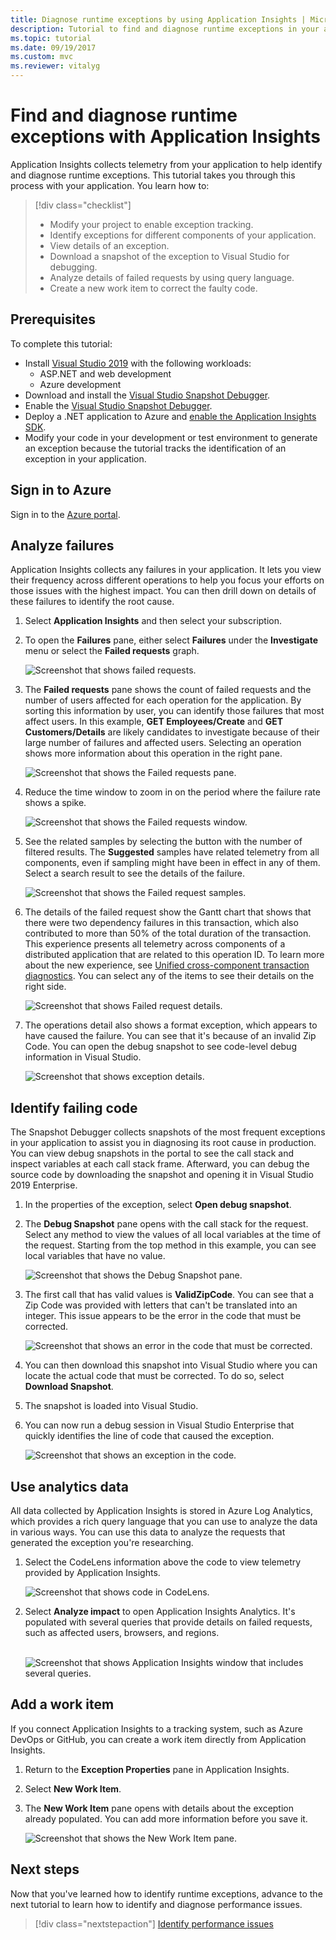 ```yaml
---
title: Diagnose runtime exceptions by using Application Insights | Microsoft Docs
description: Tutorial to find and diagnose runtime exceptions in your application by using Application Insights.
ms.topic: tutorial
ms.date: 09/19/2017
ms.custom: mvc
ms.reviewer: vitalyg
---
```


# Find and diagnose runtime exceptions with Application Insights

Application Insights collects telemetry from your application to help identify and diagnose runtime exceptions. This tutorial takes you through this process with your application. You learn how to:

> [!div class="checklist"]
> * Modify your project to enable exception tracking.
> * Identify exceptions for different components of your application.
> * View details of an exception.
> * Download a snapshot of the exception to Visual Studio for debugging.
> * Analyze details of failed requests by using query language.
> * Create a new work item to correct the faulty code.

## Prerequisites

To complete this tutorial:

- Install [Visual Studio 2019](https://www.visualstudio.com/downloads/) with the following workloads:
	- ASP.NET and web development
	- Azure development
- Download and install the [Visual Studio Snapshot Debugger](https://aka.ms/snapshotdebugger).
- Enable the [Visual Studio Snapshot Debugger](../app/snapshot-debugger.md).
- Deploy a .NET application to Azure and [enable the Application Insights SDK](../app/asp-net.md).
- Modify your code in your development or test environment to generate an exception because the tutorial tracks the identification of an exception in your application.

## Sign in to Azure
Sign in to the [Azure portal](https://portal.azure.com).

## Analyze failures
Application Insights collects any failures in your application. It lets you view their frequency across different operations to help you focus your efforts on those issues with the highest impact. You can then drill down on details of these failures to identify the root cause.

1. Select **Application Insights** and then select your subscription.
1. To open the **Failures** pane, either select **Failures** under the **Investigate** menu or select the **Failed requests** graph.

	![Screenshot that shows failed requests.](media/tutorial-runtime-exceptions/failed-requests.png)

1. The **Failed requests** pane shows the count of failed requests and the number of users affected for each operation for the application. By sorting this information by user, you can identify those failures that most affect users. In this example, **GET Employees/Create** and **GET Customers/Details** are likely candidates to investigate because of their large number of failures and affected users. Selecting an operation shows more information about this operation in the right pane.

	![Screenshot that shows the Failed requests pane.](media/tutorial-runtime-exceptions/failed-requests-blade.png)

1. Reduce the time window to zoom in on the period where the failure rate shows a spike.

	![Screenshot that shows the Failed requests window.](media/tutorial-runtime-exceptions/failed-requests-window.png)

1. See the related samples by selecting the button with the number of filtered results. The **Suggested** samples have related telemetry from all components, even if sampling might have been in effect in any of them. Select a search result to see the details of the failure.

	![Screenshot that shows the Failed request samples.](media/tutorial-runtime-exceptions/failed-requests-search.png)

1. The details of the failed request show the Gantt chart that shows that there were two dependency failures in this transaction, which also contributed to more than 50% of the total duration of the transaction. This experience presents all telemetry across components of a distributed application that are related to this operation ID. To learn more about the new experience, see [Unified cross-component transaction diagnostics](../app/transaction-diagnostics.md). You can select any of the items to see their details on the right side.

	![Screenshot that shows Failed request details.](media/tutorial-runtime-exceptions/failed-request-details.png)

1. The operations detail also shows a format exception, which appears to have caused the failure. You can see that it's because of an invalid Zip Code. You can open the debug snapshot to see code-level debug information in Visual Studio.

	![Screenshot that shows exception details.](media/tutorial-runtime-exceptions/failed-requests-exception.png)

## Identify failing code
The Snapshot Debugger collects snapshots of the most frequent exceptions in your application to assist you in diagnosing its root cause in production. You can view debug snapshots in the portal to see the call stack and inspect variables at each call stack frame. Afterward, you can debug the source code by downloading the snapshot and opening it in Visual Studio 2019 Enterprise.

1. In the properties of the exception, select **Open debug snapshot**.
1. The **Debug Snapshot** pane opens with the call stack for the request. Select any method to view the values of all local variables at the time of the request. Starting from the top method in this example, you can see local variables that have no value.

	![Screenshot that shows the Debug Snapshot pane.](media/tutorial-runtime-exceptions/debug-snapshot-01.png)

1. The first call that has valid values is **ValidZipCode**. You can see that a Zip Code was provided with letters that can't be translated into an integer. This issue appears to be the error in the code that must be corrected.

	![Screenshot that shows an error in the code that must be corrected.](media/tutorial-runtime-exceptions/debug-snapshot-02.png)

1. You can then download this snapshot into Visual Studio where you can locate the actual code that must be corrected. To do so, select **Download Snapshot**.
1. The snapshot is loaded into Visual Studio.
1. You can now run a debug session in Visual Studio Enterprise that quickly identifies the line of code that caused the exception.

	![Screenshot that shows an exception in the code.](media/tutorial-runtime-exceptions/exception-code.png)

## Use analytics data
All data collected by Application Insights is stored in Azure Log Analytics, which provides a rich query language that you can use to analyze the data in various ways. You can use this data to analyze the requests that generated the exception you're researching.

1. Select the CodeLens information above the code to view telemetry provided by Application Insights.

	![Screenshot that shows code in CodeLens.](media/tutorial-runtime-exceptions/codelens.png)

1. Select **Analyze impact** to open Application Insights Analytics. It's populated with several queries that provide details on failed requests, such as affected users, browsers, and regions.<br><br>

   ![Screenshot that shows Application Insights window that includes several queries.](media/tutorial-runtime-exceptions/analytics.png)<br>

## Add a work item
If you connect Application Insights to a tracking system, such as Azure DevOps or GitHub, you can create a work item directly from Application Insights.

1. Return to the **Exception Properties** pane in Application Insights.
1. Select **New Work Item**.
1. The **New Work Item** pane opens with details about the exception already populated. You can add more information before you save it.

	![Screenshot that shows the New Work Item pane.](media/tutorial-runtime-exceptions/new-work-item.png)

## Next steps
Now that you've learned how to identify runtime exceptions, advance to the next tutorial to learn how to identify and diagnose performance issues.

> [!div class="nextstepaction"]
> [Identify performance issues](./tutorial-performance.md)
